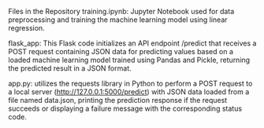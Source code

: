 Files in the Repository
training.ipynb: Jupyter Notebook used for data preprocessing and training the machine learning model using linear regression.

flask_app: This Flask code initializes an API endpoint /predict that receives a POST request containing JSON data for predicting values based on a loaded machine learning model trained using Pandas and Pickle, returning the predicted result in a JSON format.

app.py: utilizes the requests library in Python to perform a POST request to a local server (http://127.0.0.1:5000/predict) with JSON data loaded from a file named data.json, printing the prediction response if the request succeeds or displaying a failure message with the corresponding status code.

